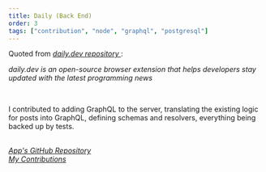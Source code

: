 ```yaml
---
title: Daily (Back End)
order: 3
tags: ["contribution", "node", "graphql", "postgresql"]
---
```


Quoted from <a href="https://github.com/dailydotdev/daily" target="_blank">
  <i>
    daily.dev repository
  </i>
</a>:

<p style="margin-top: .7rem">
  <i>
    daily.dev is an open-source browser extension that helps developers stay updated with the latest programming news
  </i>
</p>

<br>

I contributed to adding GraphQL to the server, translating the existing logic for posts into GraphQL, defining schemas and resolvers, everything being backed up by tests.

<br>

<a href="https://github.com/dailydotdev/daily-api" target="_blank">
  <i>
    App's GitHub Repository
  </i>
</a> <br> 
<a href="https://github.com/dailydotdev/daily-api/commit/f529680d77611a0ca140c935f7e4fa5837d6a8f4" target="_blank">
  <i>
    My Contributions
  </i>
</a>